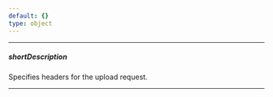 ```yaml
---
default: {}
type: object
---
```

---
##### shortDescription
Specifies headers for the upload request.

---
